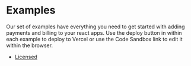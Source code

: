 # Examples

Our set of examples have everything you need to get started with adding payments and billing to your react apps.
Use the deploy button in within each example to deploy to Vercel or use the Code Sandbox link to edit it within the browser.

- [Licensed](licensed/index.md)
